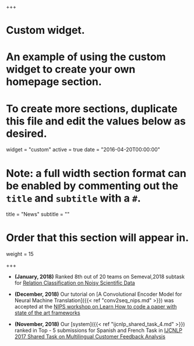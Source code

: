 +++
# Custom widget.
# An example of using the custom widget to create your own homepage section.
# To create more sections, duplicate this file and edit the values below as desired.
widget = "custom"
active = true
date = "2016-04-20T00:00:00"

# Note: a full width section format can be enabled by commenting out the `title` and `subtitle` with a `#`.
title = "News"
subtitle = ""

# Order that this section will appear in.
weight = 15

+++

- **(January, 2018)** Ranked 8th out of 20 teams on Semeval,2018 subtask for [Relation Classification on Noisy Scientific Data](http://lipn.univ-paris13.fr/~gabor/semeval2018task7/table1.2.html)

- **(December, 2018)** Our tutorial on [A Convolutional Encoder Model for Neural Machine Translation]({{< ref "conv2seq_nips.md" >}}) was accepted at the [NIPS workshop on Learn How to code a paper with state of the art frameworks](https://mltrain.cc/events/nips-highlights-learn-how-to-code-a-paper-with-state-of-the-art-frameworks/)

- **(November, 2018)** Our [system]({{< ref "ijcnlp_shared_task_4.md" >}}) ranked in Top - 5 submissions for Spanish and French Task in [IJCNLP 2017 Shared Task on Multilingual Customer Feedback Analysis](https://sites.google.com/view/customer-feedback-analysis/)